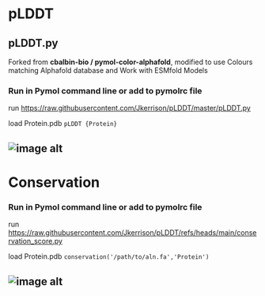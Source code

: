 # pLDDT

## pLDDT.py
Forked from **cbalbin-bio / pymol-color-alphafold**, modified to use Colours matching Alphafold database and Work with ESMfold Models 

### Run in Pymol command line or add to pymolrc file
run https://raw.githubusercontent.com/Jkerrison/pLDDT/master/pLDDT.py

load Protein.pdb
```pLDDT {Protein}```

![image alt](https://github.com/Jkerrison/pLDDT/blob/main/pLDDT.png?raw=true)
---

# Conservation

### Run in Pymol command line or add to pymolrc file
run https://raw.githubusercontent.com/Jkerrison/pLDDT/refs/heads/main/conservation_score.py

load Protein.pdb
```conservation('/path/to/aln.fa','Protein') ```


![image alt](https://github.com/Jkerrison/pLDDT/blob/main/conservation.png?raw=true)
---
